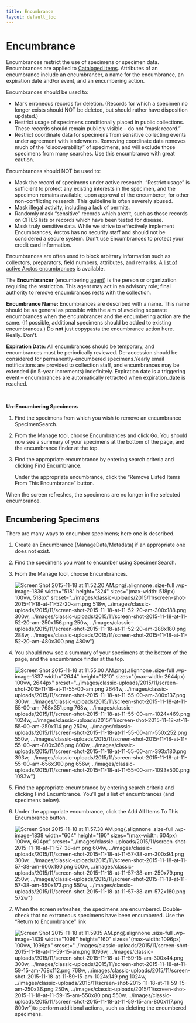 ```yaml
---
title: Encumbrance
layout: default_toc
---
```


# Encumbrance



Encumbrances restrict the use of specimens or specimen data.
Encumbrances are applied to [Cataloged Items](catalog). Attributes of an
encumbrance include an encumbrancer, a name for the encumbrance, an
expiration date and/or event, and an encumbering action.

Encumbrances should be used to:

-   Mark erroneous records for deletion. (Records for which a specimen
    no longer exists should NOT be deleted, but should rather have
    disposition updated.)
-   Restrict usage of specimens conditionally placed in
    public collections. These records should remain publicly visible –
    do not “mask record.”
-   Restrict coordinate data for specimens from sensitive collecting
    events under agreement with landowners. Removing coordinate data
    removes much of the “discoverability” of specimens, and will exclude
    those specimens from many searches. Use this encumbrance with
    great caution.

Encumbrances should NOT be used to:

-   Mask the record of specimens under active research. “Restrict usage”
    is sufficient to protect any existing interests in the specimen, and
    the specimen remains available, upon approval of the encumberer, for
    other non-conflicting research. This guideline is often
    severely abused.
-   Mask illegal activity, including a lack of permits.
-   Randomly mask “sensitive” records which aren’t, such as those
    records on CITES lists or records which have been tested
    for disease.
-   Mask truly sensitive data. While we strive to effectively implement
    Encumbrances, Arctos has no security staff and should not be
    considered a secure system. Don’t use Encumbrances to protect your
    credit card information.

Encumbrances are often used to block arbitrary information such as
collectors, preparators, field numbers, attributes, and remarks. A [list
of active Arctos
encumbrances](http://arctos.database.museum/info/encumbrances) is
available.

The **Encumbrancer** (encumbering [agent](agent)) is the person or
organization requiring the restriction. This agent may act in an
advisory role; final authority to remove encumbrances rests with the
collection.

**Encumbrance Name:** Encumbrances are described with a name. This name
should be as general as possible with the aim of avoiding separate
encumbrances when the encumbrancer and the encumbering action are the
same. (If possible, additional specimens should be added to existing
encumbrances.) Do **not** just copypasta the encumbrance action here.
Really. Don’t.



**Expiration Date:** All encumbrances should be temporary, and
encumbrances must be periodically reviewed. De-accession should be
considered for permanently-encumbered specimens.Yearly email
notifications are provided to collection staff, and encumbrances may be
extended (in 5-year increments) indefinitely. Expiration date is a
triggering event – encumbrances are automatically retracted when
expiration_date is reached.



 

**Un-Encumbering Specimens**

1.  Find the specimens from which you wish to remove an
    encumbrance SpecimenSearch.
2.  From the Manage tool, choose Encumbrances and click Go. You should
    now see a summary of your specimens at the bottom of the page, and
    the encumbrance finder at the top.
3.  Find the appropriate encumbrance by entering search criteria and
    clicking Find Encumbrance.

    Under the appropriate encumbrance, click the “Remove Listed Items
    From This Encumbrance” button.

When the screen refreshes, the specimens are no longer in the selected
encumbrance.

## Encumbering Specimens

There are many ways to encumber specimens; here one is described.

1.  Create an Encumbrance (ManageData/Metadata) if an appropriate one
    does not exist.
2.  Find the specimens you want to encumber using SpecimenSearch.
3.  From the Manage tool, choose Encumbrances.

    ![Screen Shot 2015-11-18 at 11.52.20
    AM.png](../images/classic-uploads/2015/11/screen-shot-2015-11-18-at-11-52-20-am.png){.alignnone
    .size-full .wp-image-1836 width="518" height="324"
    sizes="(max-width: 518px) 100vw, 518px"
    srcset="../images/classic-uploads/2015/11/screen-shot-2015-11-18-at-11-52-20-am.png 518w, ../images/classic-uploads/2015/11/screen-shot-2015-11-18-at-11-52-20-am-300x188.png 300w, ../images/classic-uploads/2015/11/screen-shot-2015-11-18-at-11-52-20-am-250x156.png 250w, ../images/classic-uploads/2015/11/screen-shot-2015-11-18-at-11-52-20-am-288x180.png 288w, ../images/classic-uploads/2015/11/screen-shot-2015-11-18-at-11-52-20-am-480x300.png 480w"}
4.  You should now see a summary of your specimens at the bottom of the
    page, and the encumbrance finder at the top.

    ![Screen Shot 2015-11-18 at 11.55.00
    AM.png](../images/classic-uploads/2015/11/screen-shot-2015-11-18-at-11-55-00-am.png){.alignnone
    .size-full .wp-image-1837 width="2644" height="1210"
    sizes="(max-width: 2644px) 100vw, 2644px"
    srcset="../images/classic-uploads/2015/11/screen-shot-2015-11-18-at-11-55-00-am.png 2644w, ../images/classic-uploads/2015/11/screen-shot-2015-11-18-at-11-55-00-am-300x137.png 300w, ../images/classic-uploads/2015/11/screen-shot-2015-11-18-at-11-55-00-am-768x351.png 768w, ../images/classic-uploads/2015/11/screen-shot-2015-11-18-at-11-55-00-am-1024x469.png 1024w, ../images/classic-uploads/2015/11/screen-shot-2015-11-18-at-11-55-00-am-250x114.png 250w, ../images/classic-uploads/2015/11/screen-shot-2015-11-18-at-11-55-00-am-550x252.png 550w, ../images/classic-uploads/2015/11/screen-shot-2015-11-18-at-11-55-00-am-800x366.png 800w, ../images/classic-uploads/2015/11/screen-shot-2015-11-18-at-11-55-00-am-393x180.png 393w, ../images/classic-uploads/2015/11/screen-shot-2015-11-18-at-11-55-00-am-656x300.png 656w, ../images/classic-uploads/2015/11/screen-shot-2015-11-18-at-11-55-00-am-1093x500.png 1093w"}
5.  Find the appropriate encumbrance by entering search criteria and
    clicking Find Encumbrance. You’ll get a list of encumbrances (and
    specimens below).
6.  Under the appropriate encumbrance, click the Add All Items To This
    Encumbrance button.

    ![Screen Shot 2015-11-18 at 11.57.38
    AM.png](../images/classic-uploads/2015/11/screen-shot-2015-11-18-at-11-57-38-am.png){.alignnone
    .size-full .wp-image-1838 width="604" height="190"
    sizes="(max-width: 604px) 100vw, 604px"
    srcset="../images/classic-uploads/2015/11/screen-shot-2015-11-18-at-11-57-38-am.png 604w, ../images/classic-uploads/2015/11/screen-shot-2015-11-18-at-11-57-38-am-300x94.png 300w, ../images/classic-uploads/2015/11/screen-shot-2015-11-18-at-11-57-38-am-600x190.png 600w, ../images/classic-uploads/2015/11/screen-shot-2015-11-18-at-11-57-38-am-250x79.png 250w, ../images/classic-uploads/2015/11/screen-shot-2015-11-18-at-11-57-38-am-550x173.png 550w, ../images/classic-uploads/2015/11/screen-shot-2015-11-18-at-11-57-38-am-572x180.png 572w"}
7.  When the screen refreshes, the specimens are encumbered.
    Double-check that no extraneous specimens have been encumbered. Use
    the “Return to Encumbrance” link

    ![Screen Shot 2015-11-18 at 11.59.15
    AM.png](../images/classic-uploads/2015/11/screen-shot-2015-11-18-at-11-59-15-am.png){.alignnone
    .size-full .wp-image-1839 width="1096" height="160"
    sizes="(max-width: 1096px) 100vw, 1096px"
    srcset="../images/classic-uploads/2015/11/screen-shot-2015-11-18-at-11-59-15-am.png 1096w, ../images/classic-uploads/2015/11/screen-shot-2015-11-18-at-11-59-15-am-300x44.png 300w, ../images/classic-uploads/2015/11/screen-shot-2015-11-18-at-11-59-15-am-768x112.png 768w, ../images/classic-uploads/2015/11/screen-shot-2015-11-18-at-11-59-15-am-1024x149.png 1024w, ../images/classic-uploads/2015/11/screen-shot-2015-11-18-at-11-59-15-am-250x36.png 250w, ../images/classic-uploads/2015/11/screen-shot-2015-11-18-at-11-59-15-am-550x80.png 550w, ../images/classic-uploads/2015/11/screen-shot-2015-11-18-at-11-59-15-am-800x117.png 800w"}to
    perform additional actions, such as deleting the
    encumbered specimens.
